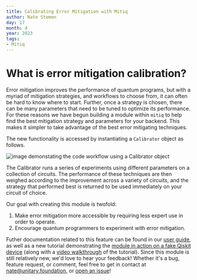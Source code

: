 ```yaml
---
title: Calibrating Error Mitigation with Mitiq
author: Nate Stemen
day: 17
month: 4
year: 2023
tags:
- Mitiq
---
```


# What is error mitigation calibration?

Error mitigation improves the performance of quantum programs, but with a myriad of mitigation strategies, and workflows to choose from, it can often be hard to know where to start.
Further, once a strategy is chosen, there can be many parameters that need to be tuned to optimize its performance.
For these reasons we have begun building a module within `mitiq` to help find the best mitigation strategy and parameters for your backend.
This makes it simpler to take advantage of the best error mitigating techniques.

The new functionality is accessed by instantiating a `Calibrator` object as follows.

<!-- ```py
from mitiq import Calibrator

cal = Calibrator(execute, frontend="cirq")
cal.execute_with_mitigation(circuit)
``` -->

![image demonstating the code workflow using a `Calibrator` object](/images/mitiq-demo.png)

The Calibrator runs a series of experiments using different parameters on a collection of circuits.
The performance of these techniques are then weighed according to the improvement across a variety of circuits, and the strategy that performed best is returned to be used immediately on your circuit of choice.

Our goal with creating this module is twofold:

1. Make error mitigation more accessible by requiring less expert use in order to operate.
2. Encourage quantum programmers to experiment with error mitigation.

Futher documentation related to this feature can be found in our [user guide](https://mitiq.readthedocs.io/en/latest/guide/calibrators.html), as well as a new tutorial demonstrating the [module in action on a fake Qiskit device](https://mitiq.readthedocs.io/en/latest/examples/calibration-tutorial.html) (along with a [video walkthrough](https://www.youtube.com/watch?v=dB_3R84ewig) of the tutorial).
Since this module is still relatively new, we'd love to hear your feedback!
Whether it's a bug, feature request, or comment, feel free to get in contact at [nate@unitary.foundation](mailto:nate@unitary.foundation), or [open an issue](https://github.com/unitaryfund/mitiq/issues/new)!

